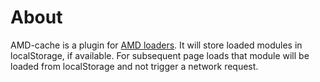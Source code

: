 About
===

AMD-cache is a plugin for [AMD loaders](https://github.com/amdjs/amdjs-api/wiki/Loader-Plugins).
It will store loaded modules in localStorage, if available. For subsequent page loads
that module will be loaded from localStorage and not trigger a network request.